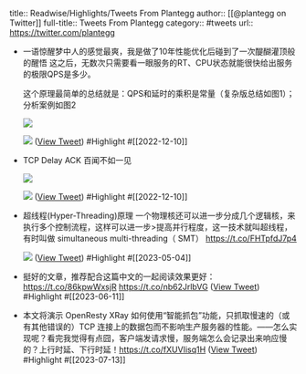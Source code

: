 title:: Readwise/Highlights/Tweets From Plantegg
author:: [[@plantegg on Twitter]]
full-title:: Tweets From Plantegg
category:: #tweets
url:: https://twitter.com/plantegg

- 一语惊醒梦中人的感觉最爽，我是做了10年性能优化后碰到了一次醍醐灌顶般的醒悟
  这之后，无数次只需要看一眼服务的RT、CPU状态就能很快给出服务的极限QPS是多少。
  
  这个原理最简单的总结就是：QPS和延时的乘积是常量（复杂版总结如图1）；分析案例如图2 
  
  ![](https://pbs.twimg.com/media/FjdrfahVEAIyAIp.jpg) 
  
  ![](https://pbs.twimg.com/media/FjdroVeUYAAyUgJ.jpg) ([View Tweet](https://twitter.com/plantegg/status/1601051759727845378)) #Highlight #[[2022-12-10]]
- TCP Delay ACK 百闻不如一见 
  
  ![](https://pbs.twimg.com/media/Fjdp8axUUAA8Et9.jpg) 
  
  ![](https://pbs.twimg.com/media/FjdqG-IXEAI0Yrx.jpg) ([View Tweet](https://twitter.com/plantegg/status/1600864876901339136)) #Highlight #[[2022-12-10]]
- 超线程(Hyper-Threading)原理
  一个物理核还可以进一步分成几个逻辑核，来执行多个控制流程，这样可以进一步>提高并行程度，这一技术就叫超线程，有时叫做 simultaneous multi-threading（
  SMT） https://t.co/FHTpfdJ7p4
  
  ![](https://pbs.twimg.com/media/Fo1GEQCacAAWRGs.jpg) ([View Tweet](https://twitter.com/plantegg/status/1626843960810569731)) #Highlight #[[2023-05-04]]
- 挺好的文章，推荐配合这篇中文的一起阅读效果更好：https://t.co/86kpwWxsjR https://t.co/nb62JrlbVG ([View Tweet](https://twitter.com/plantegg/status/1667821557614354434)) #Highlight #[[2023-06-11]]
- 本文将演示 OpenResty XRay 如何使用“智能抓包”功能，只抓取慢速的（或有其他错误的）TCP 连接上的数据包而不影响生产服务器的性能。——怎么实现呢？看完我觉得有点囧，客户端发请求慢，服务端怎么会记录出来响应慢的？上行时延、下行时延！https://t.co/fXUVIisq1H ([View Tweet](https://twitter.com/plantegg/status/1679071098577510400)) #Highlight #[[2023-07-13]]